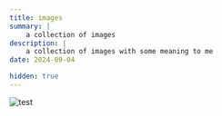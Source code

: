 ```yaml
---
title: images
summary: |
    a collection of images
description: |
    a collection of images with some meaning to me
date: 2024-09-04

hidden: true
---
```


![test](/assets/test.png)